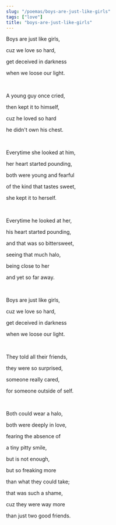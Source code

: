 ```yaml
---
slug: "/poemas/boys-are-just-like-girls"
tags: ["love"]
title: "boys-are-just-like-girls"
---
```

Boys are just like girls,

cuz we love so hard,

get deceived in darkness

when we loose our light.

&nbsp;

A young guy once cried,

then kept it to himself,

cuz he loved so hard

he didn't own his chest.

&nbsp;

Everytime she looked at him,

her heart started pounding,

both were young and fearful

of the kind that tastes sweet,

she kept it to herself.

&nbsp;

Everytime he looked at her,

his heart started pounding,

and that was so bittersweet,

seeing that much halo,

being close to her

and yet so far away.

&nbsp;

Boys are just like girls,

cuz we love so hard,

get deceived in darkness

when we loose our light.

&nbsp;

They told all their friends,

they were so surprised,

someone really cared,

for someone outside of self.

&nbsp;

Both could wear a halo,

both were deeply in love,

fearing the absence of

a tiny pitty smile,

but is not enough,

but so freaking more

than what they could take;

that was such a shame,

cuz they were way more

than just two good friends.